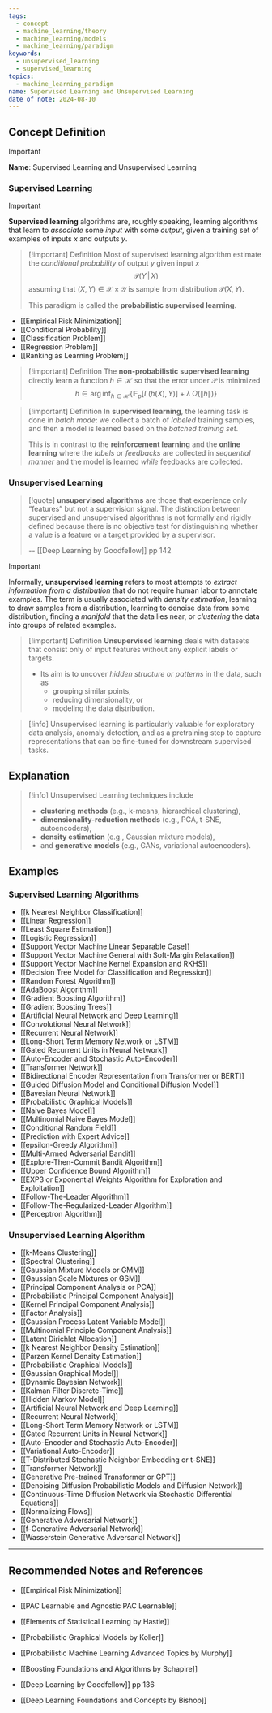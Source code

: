 ```yaml
---
tags:
  - concept
  - machine_learning/theory
  - machine_learning/models
  - machine_learning/paradigm
keywords:
  - unsupervised_learning
  - supervised_learning
topics:
  - machine_learning_paradigm
name: Supervised Learning and Unsupervised Learning
date of note: 2024-08-10
---
```


## Concept Definition

>[!important]
>**Name**: Supervised Learning and Unsupervised Learning

### Supervised Learning

>[!important]
>**Supervised learning** algorithms are, roughly speaking, learning algorithms that learn to *associate* some *input* with some *output*, given a training set of examples of inputs $x$ and outputs $y$.

>[!important] Definition
>Most of supervised learning algorithm estimate the *conditional probability* of output $y$ given input $x$ $$\mathcal{P}(Y\,|\,X)$$ assuming that $(X, Y)\in \mathcal{X}\times \mathcal{Y}$ is sample from distribution $\mathcal{P}(X, Y).$
>
>This paradigm is called the **probabilistic supervised learning**.
 
- [[Empirical Risk Minimization]]
- [[Conditional Probability]]
- [[Classification Problem]]
- [[Regression Problem]]
- [[Ranking as Learning Problem]]

>[!important] Definition
>The **non-probabilistic supervised learning** directly learn a function $h\in \mathcal{H}$ so that the error under $\mathcal{P}$ is minimized
>$$
>h \in \arg\inf_{h\in \mathcal{H}}\left\{ \mathbb{E}_{ p }\left[ L(h(X), Y)  \right] + \lambda\,\Omega \left(\lVert h \rVert  \right)\right\} 
>$$

>[!important] Definition
>In **supervised learning**, the learning task is done in *batch mode*: we collect a batch of *labeled* training samples, and then a model is learned based on the *batched training set*.
>
>This is in contrast to the **reinforcement learning** and the **online learning** where the *labels* or *feedbacks* are collected in *sequential manner*  and the model is learned *while* feedbacks are collected.



### Unsupervised Learning

>[!quote]
>**unsupervised algorithms** are those that experience only “features” but not a supervision signal. The distinction between supervised and unsupervised algorithms is not formally and rigidly defined because there is no objective test for distinguishing whether a value is a feature or a target provided by a supervisor.
>
>-- [[Deep Learning by Goodfellow]] pp 142

>[!important] 
>Informally, **unsupervised learning** refers to most attempts to *extract information from a distribution* that do not require human labor to annotate examples. The term is usually associated with *density estimation*, learning to draw samples from a distribution, learning to denoise data from some distribution, finding a *manifold* that the data lies near, or *clustering* the data into groups of related examples.

>[!important] Definition
>**Unsupervised learning** deals with datasets that consist only of input features without any explicit labels or targets. 
>- Its aim is to uncover *hidden structure or patterns* in the data, such as 
>	- grouping similar points, 
>	- reducing dimensionality, or 
>	- modeling the data distribution. 

>[!info]
>Unsupervised learning is particularly valuable for exploratory data analysis, anomaly detection, and as a pretraining step to capture representations that can be fine-tuned for downstream supervised tasks. 


## Explanation

>[!info]
>Unsupervised Learning techniques include 
>- **clustering methods** (e.g., k-means, hierarchical clustering), 
>- **dimensionality-reduction methods** (e.g., PCA, t-SNE, autoencoders), 
>- **density estimation** (e.g., Gaussian mixture models), 
>- and **generative models** (e.g., GANs, variational autoencoders). 

## Examples

### Supervised Learning Algorithms

- [[k Nearest Neighbor Classification]]
- [[Linear Regression]]
- [[Least Square Estimation]]
- [[Logistic Regression]]
- [[Support Vector Machine Linear Separable Case]]
- [[Support Vector Machine General with Soft-Margin Relaxation]]
- [[Support Vector Machine Kernel Expansion and RKHS]]
- [[Decision Tree Model for Classification and Regression]]
- [[Random Forest Algorithm]]
- [[AdaBoost Algorithm]]
- [[Gradient Boosting Algorithm]]
- [[Gradient Boosting Trees]]
- [[Artificial Neural Network and Deep Learning]]
- [[Convolutional Neural Network]]
- [[Recurrent Neural Network]]
- [[Long-Short Term Memory Network or LSTM]]
- [[Gated Recurrent Units in Neural Network]]
- [[Auto-Encoder and Stochastic Auto-Encoder]]
- [[Transformer Network]]
- [[Bidirectional Encoder Representation from Transformer or BERT]]
- [[Guided Diffusion Model and Conditional Diffusion Model]]
- [[Bayesian Neural Network]]
- [[Probabilistic Graphical Models]]
- [[Naive Bayes Model]]
- [[Multinomial Naive Bayes Model]]
- [[Conditional Random Field]]
- [[Prediction with Expert Advice]]
- [[epsilon-Greedy Algorithm]]
- [[Multi-Armed Adversarial Bandit]]
- [[Explore-Then-Commit Bandit Algorithm]]
- [[Upper Confidence Bound Algorithm]]
- [[EXP3 or Exponential Weights Algorithm for Exploration and Exploitation]]
- [[Follow-The-Leader Algorithm]]
- [[Follow-The-Regularized-Leader Algorithm]]
- [[Perceptron Algorithm]]



### Unsupervised Learning Algorithm

- [[k-Means Clustering]]
- [[Spectral Clustering]]
- [[Gaussian Mixture Models or GMM]]
- [[Gaussian Scale Mixtures or GSM]]
- [[Principal Component Analysis or PCA]]
- [[Probabilistic Principal Component Analysis]]
- [[Kernel Principal Component Analysis]]
- [[Factor Analysis]]
- [[Gaussian Process Latent Variable Model]]
- [[Multinomial Principle Component Analysis]]
- [[Latent Dirichlet Allocation]]
- [[k Nearest Neighbor Density Estimation]]
- [[Parzen Kernel Density Estimation]]
- [[Probabilistic Graphical Models]]
- [[Gaussian Graphical Model]]
- [[Dynamic Bayesian Network]]
- [[Kalman Filter Discrete-Time]]
- [[Hidden Markov Model]]
- [[Artificial Neural Network and Deep Learning]]
- [[Recurrent Neural Network]]
- [[Long-Short Term Memory Network or LSTM]]
- [[Gated Recurrent Units in Neural Network]]
- [[Auto-Encoder and Stochastic Auto-Encoder]]
- [[Variational Auto-Encoder]]
- [[T-Distributed Stochastic Neighbor Embedding or t-SNE]]
- [[Transformer Network]]
- [[Generative Pre-trained Transformer or GPT]]
- [[Denoising Diffusion Probabilistic Models and Diffusion Network]]
- [[Continuous-Time Diffusion Network via Stochastic Differential Equations]]
- [[Normalizing Flows]]
- [[Generative Adversarial Network]]
- [[f-Generative Adversarial Network]]
- [[Wasserstein Generative Adversarial Network]]





-----------
##  Recommended Notes and References


- [[Empirical Risk Minimization]]
- [[PAC Learnable and Agnostic PAC Learnable]]

- [[Elements of Statistical Learning by Hastie]]
- [[Probabilistic Graphical Models by Koller]]
- [[Probabilistic Machine Learning Advanced Topics by Murphy]]
- [[Boosting Foundations and Algorithms by Schapire]]
- [[Deep Learning by Goodfellow]] pp 136
- [[Deep Learning Foundations and Concepts by Bishop]]